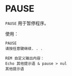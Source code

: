 # PAUSE

`PAUSE` 用于暂停程序。

使用：

```batch
PAUSE
请按任意键继续. . .

REM 自定义输出内容：
Echo 其他提⽰语 & pause > nul
其他提⽰语
```

